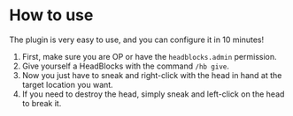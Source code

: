 # How to use

The plugin is very easy to use, and you can configure it in 10 minutes!

1. First, make sure you are OP or have the `headblocks.admin` permission.
2. Give yourself a HeadBlocks with the command `/hb give`.
3. Now you just have to sneak and right-click with the head in hand at the target location you want.
4. If you need to destroy the head, simply sneak and left-click on the head to break it.
